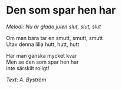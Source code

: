 # Den som spar hen har
*Melodi: Nu är glada julen slut, slut, slut*

Om man bara tar en smutt, smutt, smutt  
Utav denna lilla hutt, hutt, hutt  

Har man ganska mycket kvar  
Men se den som spar hen har  
inte särskilt roligt!  

*Text: A. Byström*  